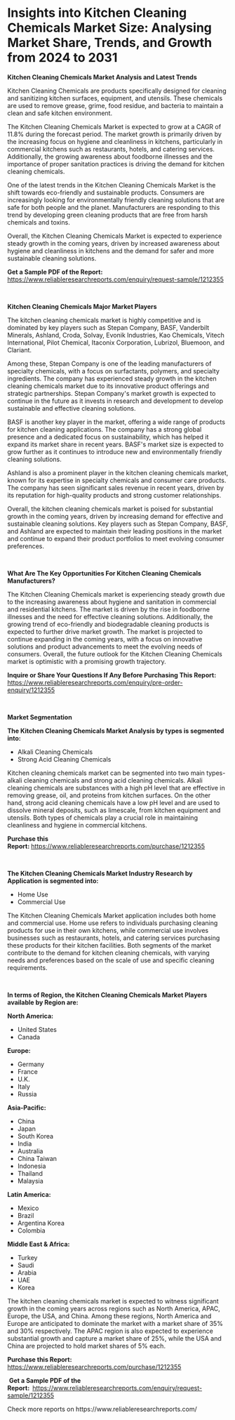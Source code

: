 <p><h1>Insights into Kitchen Cleaning Chemicals Market Size: Analysing Market Share, Trends, and Growth from 2024 to 2031</h1></p><p><strong>Kitchen Cleaning Chemicals Market Analysis and Latest Trends</strong></p>
<p><p>Kitchen Cleaning Chemicals are products specifically designed for cleaning and sanitizing kitchen surfaces, equipment, and utensils. These chemicals are used to remove grease, grime, food residue, and bacteria to maintain a clean and safe kitchen environment.</p><p>The Kitchen Cleaning Chemicals Market is expected to grow at a CAGR of 11.8% during the forecast period. The market growth is primarily driven by the increasing focus on hygiene and cleanliness in kitchens, particularly in commercial kitchens such as restaurants, hotels, and catering services. Additionally, the growing awareness about foodborne illnesses and the importance of proper sanitation practices is driving the demand for kitchen cleaning chemicals.</p><p>One of the latest trends in the Kitchen Cleaning Chemicals Market is the shift towards eco-friendly and sustainable products. Consumers are increasingly looking for environmentally friendly cleaning solutions that are safe for both people and the planet. Manufacturers are responding to this trend by developing green cleaning products that are free from harsh chemicals and toxins.</p><p>Overall, the Kitchen Cleaning Chemicals Market is expected to experience steady growth in the coming years, driven by increased awareness about hygiene and cleanliness in kitchens and the demand for safer and more sustainable cleaning solutions.</p></p>
<p><strong>Get a Sample PDF of the Report:&nbsp;</strong> <a href="https://www.reliableresearchreports.com/enquiry/request-sample/1212355">https://www.reliableresearchreports.com/enquiry/request-sample/1212355</a></p>
<p>&nbsp;</p>
<p><strong>Kitchen Cleaning Chemicals Major Market Players</strong></p>
<p><p>The kitchen cleaning chemicals market is highly competitive and is dominated by key players such as Stepan Company, BASF, Vanderbilt Minerals, Ashland, Croda, Solvay, Evonik Industries, Kao Chemicals, Vitech International, Pilot Chemical, Itaconix Corporation, Lubrizol, Bluemoon, and Clariant.</p><p>Among these, Stepan Company is one of the leading manufacturers of specialty chemicals, with a focus on surfactants, polymers, and specialty ingredients. The company has experienced steady growth in the kitchen cleaning chemicals market due to its innovative product offerings and strategic partnerships. Stepan Company's market growth is expected to continue in the future as it invests in research and development to develop sustainable and effective cleaning solutions.</p><p>BASF is another key player in the market, offering a wide range of products for kitchen cleaning applications. The company has a strong global presence and a dedicated focus on sustainability, which has helped it expand its market share in recent years. BASF's market size is expected to grow further as it continues to introduce new and environmentally friendly cleaning solutions.</p><p>Ashland is also a prominent player in the kitchen cleaning chemicals market, known for its expertise in specialty chemicals and consumer care products. The company has seen significant sales revenue in recent years, driven by its reputation for high-quality products and strong customer relationships.</p><p>Overall, the kitchen cleaning chemicals market is poised for substantial growth in the coming years, driven by increasing demand for effective and sustainable cleaning solutions. Key players such as Stepan Company, BASF, and Ashland are expected to maintain their leading positions in the market and continue to expand their product portfolios to meet evolving consumer preferences.</p></p>
<p>&nbsp;</p>
<p><strong>What Are The Key Opportunities For Kitchen Cleaning Chemicals Manufacturers?</strong></p>
<p><p>The Kitchen Cleaning Chemicals market is experiencing steady growth due to the increasing awareness about hygiene and sanitation in commercial and residential kitchens. The market is driven by the rise in foodborne illnesses and the need for effective cleaning solutions. Additionally, the growing trend of eco-friendly and biodegradable cleaning products is expected to further drive market growth. The market is projected to continue expanding in the coming years, with a focus on innovative solutions and product advancements to meet the evolving needs of consumers. Overall, the future outlook for the Kitchen Cleaning Chemicals market is optimistic with a promising growth trajectory.</p></p>
<p><strong>Inquire or Share Your Questions If Any Before Purchasing This Report:</strong> <a href="https://www.reliableresearchreports.com/enquiry/pre-order-enquiry/1212355">https://www.reliableresearchreports.com/enquiry/pre-order-enquiry/1212355</a></p>
<p>&nbsp;</p>
<p><strong>Market Segmentation</strong></p>
<p><strong>The Kitchen Cleaning Chemicals Market Analysis by types is segmented into:</strong></p>
<p><ul><li>Alkali Cleaning Chemicals</li><li>Strong Acid Cleaning Chemicals</li></ul></p>
<p><p>Kitchen cleaning chemicals market can be segmented into two main types- alkali cleaning chemicals and strong acid cleaning chemicals. Alkali cleaning chemicals are substances with a high pH level that are effective in removing grease, oil, and proteins from kitchen surfaces. On the other hand, strong acid cleaning chemicals have a low pH level and are used to dissolve mineral deposits, such as limescale, from kitchen equipment and utensils. Both types of chemicals play a crucial role in maintaining cleanliness and hygiene in commercial kitchens.</p></p>
<p><strong>Purchase this Report:&nbsp;</strong><a href="https://www.reliableresearchreports.com/purchase/1212355">https://www.reliableresearchreports.com/purchase/1212355</a></p>
<p>&nbsp;</p>
<p><strong>The Kitchen Cleaning Chemicals Market Industry Research by Application is segmented into:</strong></p>
<p><ul><li>Home Use</li><li>Commercial Use</li></ul></p>
<p><p>The Kitchen Cleaning Chemicals Market application includes both home and commercial use. Home use refers to individuals purchasing cleaning products for use in their own kitchens, while commercial use involves businesses such as restaurants, hotels, and catering services purchasing these products for their kitchen facilities. Both segments of the market contribute to the demand for kitchen cleaning chemicals, with varying needs and preferences based on the scale of use and specific cleaning requirements.</p></p>
<p>&nbsp;</p>
<p><strong>In terms of Region, the Kitchen Cleaning Chemicals Market Players available by Region are:</strong></p>
<p>
    <p> <strong> North America: </strong>
        <ul>
            <li>United States</li>
            <li>Canada</li>
        </ul>
        </p> 
    <p> <strong> Europe: </strong>
        <ul>
            <li>Germany</li>
            <li>France</li>
            <li>U.K.</li>
            <li>Italy</li>
            <li>Russia</li>
        </ul>
        </p> 
    <p> <strong> Asia-Pacific: </strong>
        <ul>
            <li>China</li>
            <li>Japan</li>
            <li>South Korea</li>
            <li>India</li>
            <li>Australia</li>
            <li>China Taiwan</li>
            <li>Indonesia</li>
            <li>Thailand</li>
            <li>Malaysia</li>
        </ul>
        </p> 
    <p> <strong> Latin America: </strong>
        <ul>
            <li>Mexico</li>
            <li>Brazil</li>
            <li>Argentina Korea</li>
            <li>Colombia</li>
        </ul>
        </p> 
    <p> <strong> Middle East & Africa: </strong>
        <ul>
            <li>Turkey</li>
            <li>Saudi</li>
            <li>Arabia</li>
            <li>UAE</li>
            <li>Korea</li>
        </ul>
    </p>
    </p>
<p><p>The kitchen cleaning chemicals market is expected to witness significant growth in the coming years across regions such as North America, APAC, Europe, the USA, and China. Among these regions, North America and Europe are anticipated to dominate the market with a market share of 35% and 30% respectively. The APAC region is also expected to experience substantial growth and capture a market share of 25%, while the USA and China are projected to hold market shares of 5% each.</p></p>
<p><strong>Purchase this Report: </strong><a href="https://www.reliableresearchreports.com/purchase/1212355">https://www.reliableresearchreports.com/purchase/1212355</a></p>
<p>&nbsp;<strong>Get a Sample PDF of the Report:&nbsp;&nbsp;</strong><a href="https://www.reliableresearchreports.com/enquiry/request-sample/1212355">https://www.reliableresearchreports.com/enquiry/request-sample/1212355</a></p>
<p><strong></strong></p>
<p>Check more reports on https://www.reliableresearchreports.com/</p>